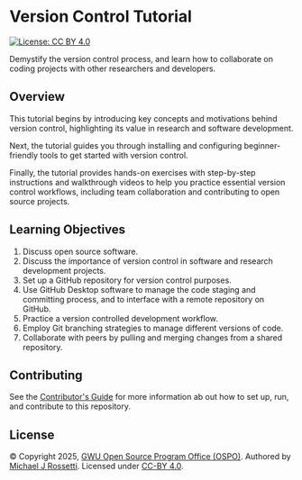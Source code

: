 # Version Control Tutorial

[![License: CC BY 4.0](https://img.shields.io/badge/License-CC_BY_4.0-lightgrey.svg)](https://creativecommons.org/licenses/by/4.0/)

Demystify the version control process, and learn how to collaborate on coding projects with other researchers and developers.

## Overview

This tutorial begins by introducing key concepts and motivations behind version control, highlighting its value in research and software development.

Next, the tutorial guides you through installing and configuring beginner-friendly tools to get started with version control.

Finally, the tutorial provides hands-on exercises with step-by-step instructions and walkthrough videos to help you practice essential version control workflows, including team collaboration and contributing to open source projects.

## Learning Objectives

1. Discuss open source software.
2. Discuss the importance of version control in software and research development projects.
3. Set up a GitHub repository for version control purposes.
4. Use GitHub Desktop software to manage the code staging and committing process, and to interface with a remote repository on GitHub.
5. Practice a version controlled development workflow.
5. Employ Git branching strategies to manage different versions of code.
6. Collaborate with peers by pulling and merging changes from a shared repository.


## Contributing

See the [Contributor's Guide](docs/README.md) for more information ab out how to set up, run, and contribute to this repository.

## License

<p>&copy; Copyright 2025, <a href="https://ospo.gwu.edu/">GWU Open Source Program Office (OSPO)</a>.
  Authored by <a href="https://michael-rossetti.org/">Michael J Rossetti</a>.
  Licensed under <a href="http://creativecommons.org/licenses/by/4.0/">CC-BY 4.0</a>.
</p>
